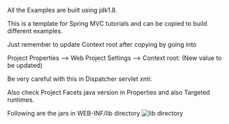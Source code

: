 All the Examples are built using jdk1.8.

This is a template for Spring MVC tutorials and can be copied to build different examples.

Just remember to update Context root after copying by going into 

Project Properties --> Web Project Settings --> Context root: (New value to be updated)


Be very careful with this in Dispatcher servlet xml:

<beans xmlns="http://www.springframework.org/schema/beans"
	xmlns:xsi="http://www.w3.org/2001/XMLSchema-instance"
	xmlns:context="http://www.springframework.org/schema/context"
	xsi:schemaLocation="http://www.springframework.org/schema/beans 
	http://www.springframework.org/schema/beans/spring-beans-3.0.xsd
	http://www.springframework.org/schema/context 
	http://www.springframework.org/schema/context/spring-context-3.0.xsd">
	
Also check Project Facets java version in Properties and also Targeted runtimes.

Following are the jars in WEB-INF/lib directory
![lib directory](https://github.com/ShubhSingh/SpringMvcTutorial/SpringMvcTemplate/lib.JPG)
